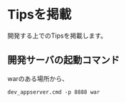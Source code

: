 # Tipsを掲載 #

開発する上でのTipsを掲載します。

## 開発サーバの起動コマンド ##
warのある場所から、<br>
<pre><code>dev_appserver.cmd -p 8888 war<br>
</code></pre>